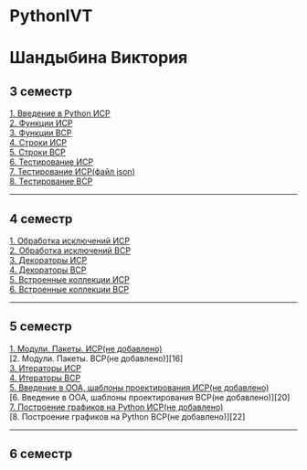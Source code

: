 # PythonIVT
# Шандыбина Виктория


## 3 семестр

[1. Введение в Python ИСР][1] <br>
[2. Функции ИСР][2] <br>
[3. Функции ВСР][3] <br>
[4. Строки ИСР][4] <br>
[5. Строки ВСР][5] <br>
[6. Тестирование ИСР][6] <br>
[7. Тестирование ИСР(файл json)][7] <br>
[8. Тестирование ВСР][8] <br>

[1]: https://github.com/viktoriashandybina/PythonIVT/blob/master/3sem/1.%20%D0%92%D0%B2%D0%B5%D0%B4%D0%B5%D0%BD%D0%B8%D0%B5%20%D0%B2%20Python/%D0%98%D0%A1%D0%A0.py
[2]: https://github.com/viktoriashandybina/PythonIVT/blob/master/3sem/2.%20%D0%A4%D1%83%D0%BD%D0%BA%D1%86%D0%B8%D0%B8/%D0%98%D0%A1%D0%A0.py
[3]: https://github.com/viktoriashandybina/PythonIVT/blob/master/3sem/2.%20%D0%A4%D1%83%D0%BD%D0%BA%D1%86%D0%B8%D0%B8/%D0%92%D0%A1%D0%A0.py
[4]: https://github.com/viktoriashandybina/PythonIVT/blob/master/3sem/3.%20%D0%A1%D1%82%D1%80%D0%BE%D0%BA%D0%B8.%20%D0%91%D0%B0%D0%B9%D1%82%D1%8B/%D0%98%D0%A1%D0%A0.py
[5]: https://github.com/viktoriashandybina/PythonIVT/blob/master/3sem/3.%20%D0%A1%D1%82%D1%80%D0%BE%D0%BA%D0%B8.%20%D0%91%D0%B0%D0%B9%D1%82%D1%8B/%D0%92%D0%A1%D0%A0.py
[6]: https://github.com/viktoriashandybina/PythonIVT/blob/master/3sem/4.%20%D0%A2%D0%B5%D1%81%D1%82%D0%B8%D1%80%D0%BE%D0%B2%D0%B0%D0%BD%D0%B8%D0%B5/%D0%98%D0%A1%D0%A0.py
[7]: https://github.com/viktoriashandybina/PythonIVT/blob/master/3sem/4.%20%D0%A2%D0%B5%D1%81%D1%82%D0%B8%D1%80%D0%BE%D0%B2%D0%B0%D0%BD%D0%B8%D0%B5/%D0%98%D0%A1%D0%A0.json
[8]: https://github.com/viktoriashandybina/PythonIVT/blob/master/3sem/4.%20%D0%A2%D0%B5%D1%81%D1%82%D0%B8%D1%80%D0%BE%D0%B2%D0%B0%D0%BD%D0%B8%D0%B5/%D0%92%D0%A1%D0%A0.py


*****

## 4 семестр
[1. Обработка исключений ИСР][9]<br>
[2. Обработка исключений ВСР][10]<br>
[3. Декораторы ИСР][11]<br>
[4. Декораторы ВСР][12]<br>
[5. Встроенные коллекции ИСР][13]<br>
[6. Встроенные коллекции ВСР][14]<br>

[9]: https://github.com/viktoriashandybina/PythonIVT/blob/master/4sem/1.%20%D0%9E%D0%B1%D1%80%D0%B0%D0%B1%D0%BE%D1%82%D0%BA%D0%B0%20%D0%B8%D1%81%D0%BA%D0%BB%D1%8E%D1%87%D0%B5%D0%BD%D0%B8%D0%B9/%D0%98%D0%A1%D0%A0.py
[10]: https://github.com/viktoriashandybina/PythonIVT/blob/master/4sem/1.%20%D0%9E%D0%B1%D1%80%D0%B0%D0%B1%D0%BE%D1%82%D0%BA%D0%B0%20%D0%B8%D1%81%D0%BA%D0%BB%D1%8E%D1%87%D0%B5%D0%BD%D0%B8%D0%B9/%D0%92%D0%A1%D0%A0.py
[11]: https://github.com/viktoriashandybina/PythonIVT/blob/master/4sem/2.%20%D0%94%D0%B5%D0%BA%D0%BE%D1%80%D0%B0%D1%82%D0%BE%D1%80%D1%8B/%D0%98%D0%A1%D0%A0.py
[12]: https://github.com/viktoriashandybina/PythonIVT/blob/master/4sem/2.%20%D0%94%D0%B5%D0%BA%D0%BE%D1%80%D0%B0%D1%82%D0%BE%D1%80%D1%8B/%D0%92%D0%A1%D0%A0.py
[13]: https://github.com/viktoriashandybina/PythonIVT/blob/master/4sem/4.%20%D0%92%D1%81%D1%82%D1%80%D0%BE%D0%B5%D0%BD%D0%BD%D1%8B%D0%B5%20%D0%BA%D0%BE%D0%BB%D0%BB%D0%B5%D0%BA%D1%86%D0%B8%D0%B8/%D0%98%D0%A1%D0%A0.py
[14]: https://github.com/viktoriashandybina/PythonIVT/blob/master/4sem/4.%20%D0%92%D1%81%D1%82%D1%80%D0%BE%D0%B5%D0%BD%D0%BD%D1%8B%D0%B5%20%D0%BA%D0%BE%D0%BB%D0%BB%D0%B5%D0%BA%D1%86%D0%B8%D0%B8/%D0%92%D0%A1%D0%A0.py

*****

## 5 семестр

[1. Модули. Пакеты. ИСР(не добавлено)][15]<br>
[2. Модули. Пакеты. ВСР(не добавлено)][16]<br>
[3. Итераторы ИСР][17]<br> 
[4. Итераторы ВСР][18]<br>
[5. Введение в ООА, шаблоны проектирования ИСР(не добавлено)][19]<br>
[6. Введение в ООА, шаблоны проектирования ВСР(не добавлено)][20]<br>
[7. Построение графиков на Python ИСР(не добавлено)][21]<br>
[8. Построение графиков на Python ВСР(не добавлено)][22]<br>

[15]: 
[16]: 
[17]: https://github.com/viktoriashandybina/PythonIVT/blob/master/5sem/2.%20%D0%98%D1%82%D0%B5%D1%80%D0%B0%D1%82%D0%BE%D1%80%D1%8B/%D0%98%D0%A1%D0%A0.py
[18]: https://github.com/viktoriashandybina/PythonIVT/blob/master/5sem/2.%20%D0%98%D1%82%D0%B5%D1%80%D0%B0%D1%82%D0%BE%D1%80%D1%8B/%D0%92%D0%A1%D0%A0.py
[19]: 
[20]: 
[21]: 
[22]: 

*****
## 6 семестр
